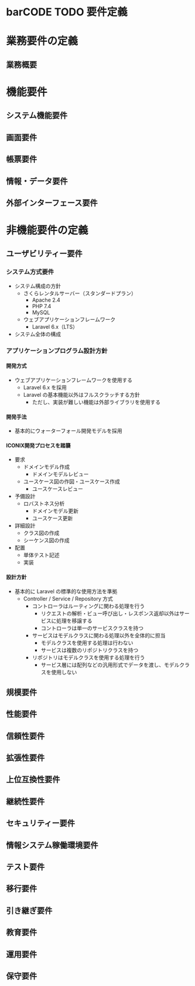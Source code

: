 # barCODE TODO 要件定義

# 業務要件の定義
## 業務概要

# 機能要件

## システム機能要件
## 画面要件
## 帳票要件
## 情報・データ要件
## 外部インターフェース要件

# 非機能要件の定義
## ユーザビリティー要件
### システム方式要件

- システム構成の方針
  - さくらレンタルサーバー（スタンダードプラン）
    - Apache 2.4
    - PHP 7.4
    - MySQL
  - ウェブアプリケーションフレームワーク
    - Laravel 6.x（LTS）
- システム全体の構成

### アプリケーションプログラム設計方針

#### 開発方式

- ウェブアプリケーションフレームワークを使用する
  - Laravel 6.x を採用
  - Laravel の基本機能以外はフルスクラッチする方針
    - ただし、実装が難しい機能は外部ライブラリを使用する

#### 開発手法

- 基本的にウォーターフォール開発モデルを採用

#### ICONIX開発プロセスを踏襲

- 要求
  - ドメインモデル作成
    - ドメインモデルレビュー
  - ユースケース図の作図・ユースケース作成
    - ユースケースレビュー
- 予備設計
  - ロバストネス分析
    - ドメインモデル更新
    - ユースケース更新
- 詳細設計
  - クラス図の作成
  - シーケンス図の作成
- 配置
  - 単体テスト記述
  - 実装

#### 設計方針

- 基本的に Laravel の標準的な使用方法を準拠
  - Controller / Service / Repository 方式
    - コントローラはルーティングに関わる処理を行う
      - リクエストの解析・ビュー呼び出し・レスポンス返却以外はサービスに処理を移譲する
      - コントローラは単一のサービスクラスを持つ
    - サービスはモデルクラスに関わる処理以外を全体的に担当
      - モデルクラスを使用する処理は行わない
      - サービスは複数のリポジトリクラスを持つ
    - リポジトリはモデルクラスを使用する処理を行う
      - サービス層には配列などの汎用形式でデータを渡し、モデルクラスを使用しない

## 規模要件
## 性能要件
## 信頼性要件
## 拡張性要件
## 上位互換性要件
## 継続性要件
## セキュリティー要件
## 情報システム稼働環境要件
## テスト要件
## 移行要件
## 引き継ぎ要件
## 教育要件
## 運用要件
## 保守要件



